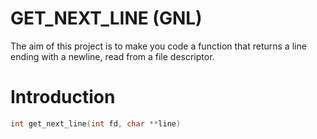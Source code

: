 # GET_NEXT_LINE (GNL)

The aim of this project is to make you code a function that returns a line
ending with a newline, read from a file descriptor.

# Introduction

```c
int get_next_line(int fd, char **line)

```

# 
